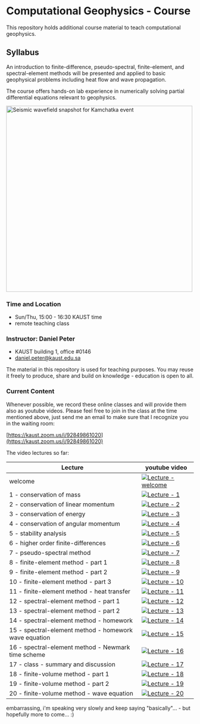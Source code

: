 
# Computational Geophysics - Course

This repository holds additional course material to teach computational geophysics.

## Syllabus

An introduction to finite-difference, pseudo-spectral, finite-element, and spectral-element methods will be presented
and applied to basic geophysical problems including heat flow and wave propagation.

The course offers hands-on lab experience in numerically solving partial differential equations relevant to geophysics.

<!-- ![Seismic wavefield snapshot for Kamchatka event](yt-kamchatka-specfem-comp.png) -->
<img src="yt-kamchatka-specfem-comp.png" width="500" alt="Seismic wavefield snapshot for Kamchatka event">

### Time and Location

- Sun/Thu, 15:00 - 16:30 KAUST time
- remote teaching class

### Instructor: Daniel Peter
- KAUST building 1, office #0146  
- daniel.peter@kaust.edu.sa

The material in this repository is used for teaching purposes. You may reuse it freely to produce, share and build on knowledge - education is open to all.


### Current Content

Whenever possible, we record these online classes and will provide them also as youtube videos.
Please feel free to join in the class at the time mentioned above, just send me an email to make sure that I recognize you in the waiting room:

[https://kaust.zoom.us/j/92849861020](https://kaust.zoom.us/j/92849861020)

The video lectures so far:

| Lecture | youtube video |
| ---     | ---           |
| welcome | [![Lecture - welcome](https://img.youtube.com/vi/t_sJcFkU4Nc/0.jpg)](https://www.youtube.com/watch?v=t_sJcFkU4Nc) |
| 1 - conservation of mass | [![Lecture - 1](https://img.youtube.com/vi/t5EEzu8af0w/0.jpg)](https://www.youtube.com/watch?v=t5EEzu8af0w) |
| 2 - conservation of linear momentum | [![Lecture - 2](https://img.youtube.com/vi/YyveCceBnnA/0.jpg)](https://youtu.be/YyveCceBnnA) |
| 3 - conservation of energy | [![Lecture - 3](https://img.youtube.com/vi/wnHyiKCyhgY/0.jpg)](https://youtu.be/wnHyiKCyhgY) | 
| 4 - conservation of angular momentum | [![Lecture - 4](https://img.youtube.com/vi/KDoQP8OG6Hg/0.jpg)](https://youtu.be/KDoQP8OG6Hg) |
| 5 - stability analysis | [![Lecture - 5](https://img.youtube.com/vi/-Yj-YNWeI7Q/0.jpg)](https://youtu.be/-Yj-YNWeI7Q) |
| 6 - higher order finite-differences | [![Lecture - 6](https://img.youtube.com/vi/0PROf3lMFuo/0.jpg)](https://youtu.be/0PROf3lMFuo) |
| 7 - pseudo-spectral method | [![Lecture - 7](https://img.youtube.com/vi/Gg3tPwuXVyg/0.jpg)](https://youtu.be/Gg3tPwuXVyg) |
| 8 - finite-element method - part 1 | [![Lecture - 8](https://img.youtube.com/vi/ejjlwzRTdw8/0.jpg)](https://youtu.be/ejjlwzRTdw8) |
| 9 - finite-element method - part 2 | [![Lecture - 9](https://img.youtube.com/vi/krXODiA2NWg/0.jpg)](https://youtu.be/krXODiA2NWg) |
| 10 - finite-element method - part 3 | [![Lecture - 10](https://img.youtube.com/vi/gYrXuRqhkPY/0.jpg)](https://youtu.be/gYrXuRqhkPY) |
| 11 - finite-element method - heat transfer | [![Lecture - 11](https://img.youtube.com/vi/nZAA8WURrwM/0.jpg)](https://youtu.be/nZAA8WURrwM) |
| 12 - spectral-element method - part 1 | [![Lecture - 12](https://img.youtube.com/vi/DvXoLvJXbgE/0.jpg)](https://youtu.be/DvXoLvJXbgE) |
| 13 - spectral-element method - part 2 | [![Lecture - 13](https://img.youtube.com/vi/xSJWqZ9wpqM/0.jpg)](https://youtu.be/xSJWqZ9wpqM) |
| 14 - spectral-element method - homework | [![Lecture - 14](https://img.youtube.com/vi/1Cf9TI3vCAs/0.jpg)](https://youtu.be/1Cf9TI3vCAs) |
| 15 - spectral-element method - homework wave equation | [![Lecture - 15](https://img.youtube.com/vi/2pvPIMyzB54/0.jpg)](https://youtu.be/2pvPIMyzB54) |
| 16 - spectral-element method - Newmark time scheme | [![Lecture - 16](https://img.youtube.com/vi/CwLP9D3doU0/0.jpg)](https://youtu.be/CwLP9D3doU0) |
| 17 - class - summary and discussion | [![Lecture - 17](https://img.youtube.com/vi/jJ7IUez3uYI/0.jpg)](https://youtu.be/jJ7IUez3uYI) |
| 18 - finite-volume method - part 1 | [![Lecture - 18](https://img.youtube.com/vi/iN5umWwwqj4/0.jpg)](https://youtu.be/iN5umWwwqj4) |
| 19 - finite-volume method - part 2 | [![Lecture - 19](https://img.youtube.com/vi/NXI3V6rj4Uw/0.jpg)](https://youtu.be/NXI3V6rj4Uw) |
| 20 - finite-volume method - wave equation | [![Lecture - 20](https://img.youtube.com/vi/EzUt0_155to/0.jpg)](https://youtu.be/EzUt0_155to) |


embarrassing, i'm speaking very slowly and keep saying "basically"... - but hopefully more to come... :)


